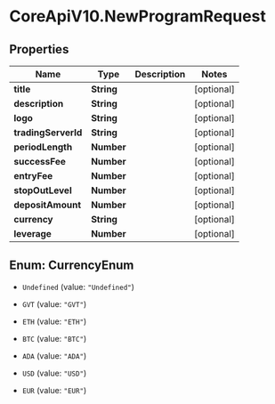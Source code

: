 # CoreApiV10.NewProgramRequest

## Properties
Name | Type | Description | Notes
------------ | ------------- | ------------- | -------------
**title** | **String** |  | [optional] 
**description** | **String** |  | [optional] 
**logo** | **String** |  | [optional] 
**tradingServerId** | **String** |  | [optional] 
**periodLength** | **Number** |  | [optional] 
**successFee** | **Number** |  | [optional] 
**entryFee** | **Number** |  | [optional] 
**stopOutLevel** | **Number** |  | [optional] 
**depositAmount** | **Number** |  | [optional] 
**currency** | **String** |  | [optional] 
**leverage** | **Number** |  | [optional] 


<a name="CurrencyEnum"></a>
## Enum: CurrencyEnum


* `Undefined` (value: `"Undefined"`)

* `GVT` (value: `"GVT"`)

* `ETH` (value: `"ETH"`)

* `BTC` (value: `"BTC"`)

* `ADA` (value: `"ADA"`)

* `USD` (value: `"USD"`)

* `EUR` (value: `"EUR"`)




